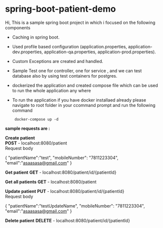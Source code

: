 # spring-boot-patient-demo

Hi, 
This is a sample spring boot project in which i focused on the following components 

 - Caching in spring boot.
 - Used profile based configuration (application.properties, application-dev.properties, application-qa.properties, application-prod.properties).
 - Custom Exceptions are created and handled.
 - Sample Test one for controller, one for service , and we can test database also by using test containers for postgres.
 - dockerized the application and created compose file which can be used to run the whole application any where
 - To run the application if you have docker installaed already please navigate to root folder in your ccommand prompt and run the following command

        docker-compose up -d

 **sample requests are :**

**Create patient**   
**POST** - localhost:8080/patient  
Request body

{
    "patientName":"test",
    "mobileNumber": "7811223304",
    "email":"asaasasa@gmail.com"
}

**Get patient**
**GET** - localhost:8080/patient/id/{patientId}

**Get all patients**
**GET** - localhost:8080/patient

**Update patient**
**PUT** - localhost:8080/patient/id/{patientId}   
Request body

{
    "patientName":"testUpdateName",
    "mobileNumber": "7811223304",
    "email":"asaasasa@gmail.com"
}

**Delete patient**
**DELETE** - localhost:8080/patient/id/{patientId}